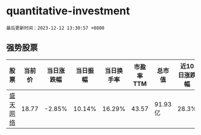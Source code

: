 # quantitative-investment

`最后更新时间：2023-12-12 13:30:57 +0800`

## 强势股票

|股票|当前价|当日涨跌幅|当日振幅|当日换手率|市盈率TTM|总市值|近10日涨跌幅|
|----|----|----|----|----|----|----|----|
|[盛天网络](https://xueqiu.com/S/SZ300494)|18.77|-2.85%|10.14%|16.29%|43.57|91.93亿|28.3%|
